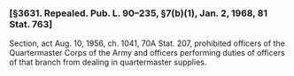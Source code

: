 ### [§3631. Repealed. Pub. L. 90–235, §7(b)(1), Jan. 2, 1968, 81 Stat. 763] ###

Section, act Aug. 10, 1956, ch. 1041, 70A Stat. 207, prohibited officers of the Quartermaster Corps of the Army and officers performing duties of officers of that branch from dealing in quartermaster supplies.